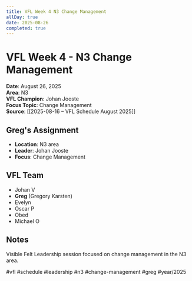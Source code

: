 ```yaml
---
title: VFL Week 4 N3 Change Management
allDay: true
date: 2025-08-26
completed: true
---
```


# VFL Week 4 - N3 Change Management

**Date**: August 26, 2025  
**Area**: N3  
**VFL Champion**: Johan Jooste  
**Focus Topic**: Change Management  
**Source**: [[2025-08-16 – VFL Schedule August 2025]]

## Greg's Assignment
- **Location**: N3 area
- **Leader**: Johan Jooste
- **Focus**: Change Management

## VFL Team
- Johan V
- **Greg** (Gregory Karsten)
- Evelyn
- Oscar P
- Obed
- Michael O

## Notes
Visible Felt Leadership session focused on change management in the N3 area.

#vfl #schedule #leadership #n3 #change-management #greg #year/2025